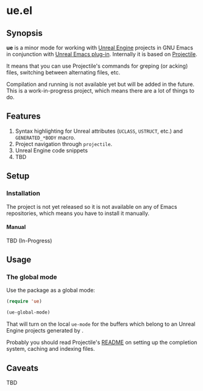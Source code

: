 # ue.el
## Synopsis

**ue** is a minor mode for working with [Unreal Engine](https://www.unrealengine.com/) projects in GNU Emacs in conjunction with [Unreal Emacs plug-in](https://gitlab.com/manenko/emacs-sourcecode-access).
Internally it is based on [Projectile](https://github.com/bbatsov/projectile).

It means that you can use Projectile's commands for greping (or acking) files, switching between alternating files, etc.

Compilation and running is not available yet but will be added in the future. This is a work-in-progress project, which means there are a lot of things to do.

## Features

1. Syntax highlighting for Unreal attributes (`UCLASS`, `USTRUCT`, etc.) and `GENERATED_*BODY` macro.
2. Project navigation through `projectile`.
3. Unreal Engine code snippets
4. TBD

## Setup

### Installation

The project is not yet released so it is not available on any of Emacs repositories, which means you have to install it manually.

#### Manual

TBD (In-Progress)

## Usage

### The global mode

Use the package as a global mode:

```el
(require 'ue)

(ue-global-mode)
```

That will turn on the local `ue-mode` for the buffers which belong to an Unreal Engine projects generated by .

Probably you should read Projectile's [README](https://github.com/bbatsov/projectile) on setting up the completion system,
caching and indexing files.

## Caveats

TBD
